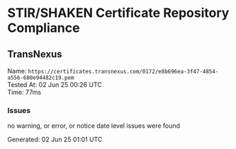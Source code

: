 # STIR/SHAKEN Certificate Repository Compliance

## TransNexus

Name: `https://certificates.transnexus.com/0172/e8b696ea-3f47-4854-a556-680e94482c19.pem`\
Tested At: 02 Jun 25 00:26 UTC\
Time: 77ms

### Issues

no warning, or error, or notice date level issues were found

Generated: 02 Jun 25 01:01 UTC